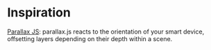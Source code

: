 # Inspiration


[Parallax JS](http://matthew.wagerfield.com/parallax/): parallax.js reacts to the orientation of your smart device, offsetting layers depending on their depth within a scene.

